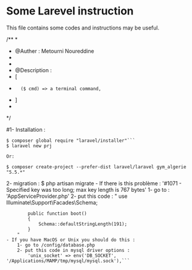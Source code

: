 # Some Larevel instruction 
This file contains some codes and instructions may be useful.

/**
*
* @Auther : Metourni Noureddine
*
*
* @Description :
*	[
*		($ cmd) => a terminal command,
*	]
*
*/

#1- Installation :

	$ composer global require "laravel/installer"```
	$ laravel new prj

	Or: 

	$ composer create-project --prefer-dist laravel/laravel gym_algerie "5.5.*" 

2- migration : 
	$ php artisan migrate
	- If there is this problème : '#1071 - Specified key was too long; max key length is 767 bytes'
		1- go to : 'AppServiceProvider.php'
		2- put this code :
		"
			use Illuminate\Support\Facades\Schema;

			public function boot()
			{
    			Schema::defaultStringLength(191);
			}
		"
	- If you have MacOS or Unix you should do this :
		1- go to /config/database.php
		2- put this code in mysql driver options :
			'unix_socket' => env('DB_SOCKET', '/Applications/MAMP/tmp/mysql/mysql.sock'),```
